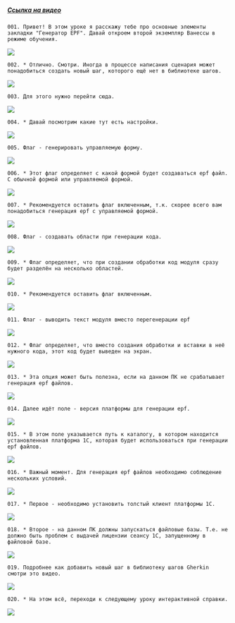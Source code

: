 ﻿##### [Ссылка на видео](https://youtu.be/pVNBclEq6oY)

	001. Привет! В этом уроке я расскажу тебе про основные элементы закладки "Генератор EPF". Давай откроем второй экземпляр Ванессы в режиме обучения.

![](https://vanessa-files.do.bit-erp.ru/Doc/1.2.040.1/MD/Глава02/images/000_НастройкиПриСозданииНовыхШагов.png)

	002. * Отлично. Смотри. Иногда в процессе написания сценария может понадобиться создать новый шаг, которого ещё нет в библиотеке шагов.

![](https://vanessa-files.do.bit-erp.ru/Doc/1.2.040.1/MD/Глава02/images/001_НастройкиПриСозданииНовыхШагов.png)

	003. Для этого нужно перейти сюда.

![](https://vanessa-files.do.bit-erp.ru/Doc/1.2.040.1/MD/Глава02/images/005_НастройкиПриСозданииНовыхШагов.png)

	004. * Давай посмотрим какие тут есть настройки.

![](https://vanessa-files.do.bit-erp.ru/Doc/1.2.040.1/MD/Глава02/images/010_НастройкиПриСозданииНовыхШагов.png)

	005. Флаг - генерировать управляемую форму.

![](https://vanessa-files.do.bit-erp.ru/Doc/1.2.040.1/MD/Глава02/images/013_НастройкиПриСозданииНовыхШагов.png)

	006. * Этот флаг определяет с какой формой будет создаваться epf файл. С обычной формой или управляемой формой.

![](https://vanessa-files.do.bit-erp.ru/Doc/1.2.040.1/MD/Глава02/images/016_НастройкиПриСозданииНовыхШагов.png)

	007. * Рекомендуется оставить флаг включенным, т.к. скорее всего вам понадобиться генерация epf с управляемой формой.

![](https://vanessa-files.do.bit-erp.ru/Doc/1.2.040.1/MD/Глава02/images/017_НастройкиПриСозданииНовыхШагов.png)

	008. Флаг - создавать области при генерации кода.

![](https://vanessa-files.do.bit-erp.ru/Doc/1.2.040.1/MD/Глава02/images/020_НастройкиПриСозданииНовыхШагов.png)

	009. * Флаг определяет, что при создании обработки код модуля сразу будет разделён на несколько областей.

![](https://vanessa-files.do.bit-erp.ru/Doc/1.2.040.1/MD/Глава02/images/023_НастройкиПриСозданииНовыхШагов.png)

	010. * Рекомендуется оставить флаг включенным.

![](https://vanessa-files.do.bit-erp.ru/Doc/1.2.040.1/MD/Глава02/images/024_НастройкиПриСозданииНовыхШагов.png)

	011. Флаг - выводить текст модуля вместо перегенерации epf

![](https://vanessa-files.do.bit-erp.ru/Doc/1.2.040.1/MD/Глава02/images/027_НастройкиПриСозданииНовыхШагов.png)

	012. * Флаг определяет, что вместо создания обработки и вставки в неё нужного кода, этот код будет выведен на экран.

![](https://vanessa-files.do.bit-erp.ru/Doc/1.2.040.1/MD/Глава02/images/030_НастройкиПриСозданииНовыхШагов.png)

	013. * Эта опция может быть полезна, если на данном ПК не срабатывает генерация epf файлов.

![](https://vanessa-files.do.bit-erp.ru/Doc/1.2.040.1/MD/Глава02/images/031_НастройкиПриСозданииНовыхШагов.png)

	014. Далее идёт поле - версия платформы для генерации epf.

![](https://vanessa-files.do.bit-erp.ru/Doc/1.2.040.1/MD/Глава02/images/034_НастройкиПриСозданииНовыхШагов.png)

	015. * В этом поле указывается путь к каталогу, в котором находится установленная платформа 1С, которая будет использоваться при генерации epf файлов.

![](https://vanessa-files.do.bit-erp.ru/Doc/1.2.040.1/MD/Глава02/images/037_НастройкиПриСозданииНовыхШагов.png)

	016. * Важный момент. Для генерация epf файлов необходимо соблюдение нескольких условий.

![](https://vanessa-files.do.bit-erp.ru/Doc/1.2.040.1/MD/Глава02/images/038_НастройкиПриСозданииНовыхШагов.png)

	017. * Первое - необходимо установить толстый клиент платформы 1С.

![](https://vanessa-files.do.bit-erp.ru/Doc/1.2.040.1/MD/Глава02/images/039_НастройкиПриСозданииНовыхШагов.png)

	018. * Второе - на данном ПК должны запускаться файловые базы. Т.е. не должно быть проблем с выдачей лицензии сеансу 1С, запущенному в файловой базе.

![](https://vanessa-files.do.bit-erp.ru/Doc/1.2.040.1/MD/Глава02/images/040_НастройкиПриСозданииНовыхШагов.png)

	019. Подробнее как добавить новый шаг в библиотеку шагов Gherkin смотри это видео.

![](https://vanessa-files.do.bit-erp.ru/Doc/1.2.040.1/MD/Глава02/images/048_НастройкиПриСозданииНовыхШагов.png)

	020. * На этом всё, переходи к следующему уроку интерактивной справки.

![](https://vanessa-files.do.bit-erp.ru/Doc/1.2.040.1/MD/Глава02/images/051_НастройкиПриСозданииНовыхШагов.png)
